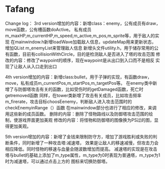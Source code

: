 # Tafang
Change log：
  3rd version增加的内容：新增class：enemy，公有成员有draw，move函数，公有槽函数doActive。
私有成员m_maxHP,m_currentHP,m_speed,m_active,m_pos,m_sprite等，用于敌人的实现
  在mainwindow.h新增loadWave加载敌人信息，updateMap用来更新状态，增加QList m_enemyList来管理敌人信息
  新增头文件utility.h，用于储存常用的公有函数，目前有collisionWithCircle，目的是检测敌人是否进入了塔的攻击范围
  修改的内容：修改了waypoint的顺序，现在waypoint是从出口到入口而不是相反
  实现了让敌人从入口走到出口

 4th version增加的内容：新增class:bullet，用于子弹的实现，有函数draw，move，私有成员m_currentPos,m_startPos,m_targetPos等。
   在enemy类中新增了与防御塔攻击有关的函数，比如受伤时的getDamaged函数，死亡时getremoved函数
   同样，在tower类新增了攻击有关成员，比如攻击频率m_firerate，攻击目标choosEenemy，判断敌人进入攻击范围时的checkEnemyinRange（）函数
   在mainwindow部分也进行了相应的修改，来调用这些新的成员函数。
   删除的内容：删除了怪物路线以及防御塔攻击范围的绘制，使游戏界面更加美观
   修改的内容：将怪物和防御塔的图像换为PS过的图，显得更加美观。

 5th version增加的内容：新增了金钱来限制防守方，增加了游戏胜利或失败的判断条件，同时新增了一种攻击塔:减速塔，
 效果是让敌人的移速减慢，但攻击力会相应降低。同时怪物的移速与血量会随波数增加而提高。
 减速塔的实现是在攻击塔与bullet的基础上添加了m_type属性，m_type为0时表现为普通塔，m_type为1时为减速塔，可以通过点击上方的
 图标来切换防御塔。
